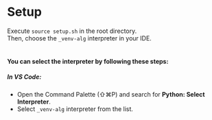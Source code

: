 # Setup

Execute `source setup.sh` in the root directory.<br>
Then, choose the `_venv-alg` interpreter in your IDE.
<br>
<br>
#### You can select the interpreter by following these steps:
##### **In VS Code:**
- Open the Command Palette (⇧⌘P) and search for **Python: Select Interpreter**.
- Select `_venv-alg` interpreter from the list.
